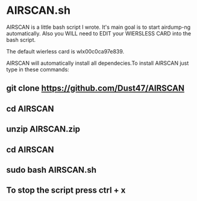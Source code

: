 # AIRSCAN.sh
AIRSCAN is a little bash script I  wrote. It's main goal is to start airdump-ng automatically.
Also you WILL need to EDIT your WIERSLESS CARD into the bash script. 

The default wierless card is wlx00c0ca97e839.

AIRSCAN will automatically install all dependecies.To install AIRSCAN just type in these commands: 

git clone https://github.com/Dust47/AIRSCAN 
------------------------------------------
cd AIRSCAN
----------
unzip AIRSCAN.zip
-----------------
cd AIRSCAN
----------
sudo bash AIRSCAN.sh
--------------------
To stop the script press ctrl + x
---------------------------------
